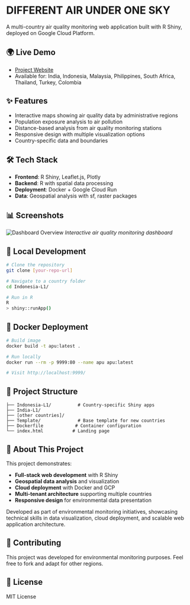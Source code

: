 # DIFFERENT AIR UNDER ONE SKY 

A multi-country air quality monitoring web application built with R Shiny, deployed on Google Cloud Platform.

## 🌍 Live Demo
- [Project Website](https://maps.greenpeace.org/projects/apu_dashboard/?country=India)
- Available for: India, Indonesia, Malaysia, Philippines, South Africa, Thailand, Turkey, Colombia

## ✨ Features
- Interactive maps showing air quality data by administrative regions
- Population exposure analysis to air pollution
- Distance-based analysis from air quality monitoring stations
- Responsive design with multiple visualization options
- Country-specific data and boundaries

## 🛠 Tech Stack
- **Frontend**: R Shiny, Leaflet.js, Plotly
- **Backend**: R with spatial data processing
- **Deployment**: Docker + Google Cloud Run
- **Data**: Geospatial analysis with sf, raster packages

## 📊 Screenshots
![Dashboard Overview](assets/dashboard-overview.gif)
*Interactive air quality monitoring dashboard*

## 🚀 Local Development
```bash
# Clone the repository
git clone [your-repo-url]

# Navigate to a country folder
cd Indonesia-L1/

# Run in R
R
> shiny::runApp()
```

## 🐳 Docker Deployment
```bash
# Build image
docker build -t apu:latest .

# Run locally
docker run --rm -p 9999:80 --name apu apu:latest

# Visit http://localhost:9999/
```


## 📁 Project Structure
```
├── Indonesia-L1/          # Country-specific Shiny apps
├── India-L1/
├── [other countries]/
├── Template/              # Base template for new countries
├── Dockerfile            # Container configuration
└── index.html           # Landing page
```

## 💼 About This Project
This project demonstrates:
- **Full-stack web development** with R Shiny
- **Geospatial data analysis** and visualization
- **Cloud deployment** with Docker and GCP
- **Multi-tenant architecture** supporting multiple countries
- **Responsive design** for environmental data presentation

Developed as part of environmental monitoring initiatives, showcasing technical skills in data visualization, cloud deployment, and scalable web application architecture.

## 🤝 Contributing
This project was developed for environmental monitoring purposes. Feel free to fork and adapt for other regions.

## 📄 License
MIT License
